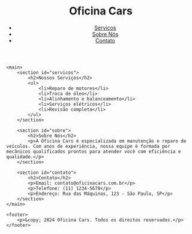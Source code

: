 <!DOCTYPE html>
<html lang="pt-BR">
<head>
    <meta charset="UTF-8">
    <meta name="viewport" content="width=device-width, initial-scale=1.0">
    <title>Oficina Cars</title>
    <link rel="stylesheet" href="styles.css">
</head>
<body>
    <header>
        <h1>Oficina Cars</h1>
        <nav>
            <ul>
                <li><a href="#servicos">Serviços</a></li>
                <li><a href="#sobre">Sobre Nós</a></li>
                <li><a href="#contato">Contato</a></li>
            </ul>
        </nav>
    </header>

    <main>
        <section id="servicos">
            <h2>Nossos Serviços</h2>
            <ul>
                <li>Reparo de motores</li>
                <li>Troca de óleo</li>
                <li>Alinhamento e balanceamento</li>
                <li>Serviços elétricos</li>
                <li>Revisão completa</li>
            </ul>
        </section>

        <section id="sobre">
            <h2>Sobre Nós</h2>
            <p>A Oficina Cars é especializada em manutenção e reparo de veículos. Com anos de experiência, nossa equipe é formada por mecânicos qualificados prontos para atender você com eficiência e qualidade.</p>
        </section>

        <section id="contato">
            <h2>Contato</h2>
            <p>Email: contato@oficinacars.com.br</p>
            <p>Telefone: (11) 1234-5678</p>
            <p>Endereço: Rua das Máquinas, 123 - São Paulo, SP</p>
        </section>
    </main>

    <footer>
        <p>&copy; 2024 Oficina Cars. Todos os direitos reservados.</p>
    </footer>
</body>
</html>
